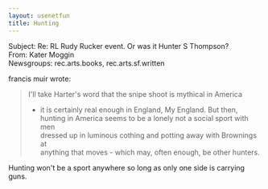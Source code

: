 ```yaml
---   
layout: usenetfun   
title: Hunting   
---   
```

   
   
Subject: Re: RL Rudy Rucker event. Or was it Hunter S Thompson?   
From: Kater Moggin   
Newsgroups: rec.arts.books, rec.arts.sf.written   
   
francis muir wrote:   
> I'll take Harter's word that the snipe shoot is mythical in America   
> - it is certainly real enough in England, My England. But then,   
> hunting in America seems to be a lonely not a social sport with men   
> dressed up in luminous cothing and potting away with Brownings at   
> anything that moves - which may, often enough, be other hunters.   
   
Hunting won't be a sport anywhere so long as only one side is carrying guns.   
   
   
   
